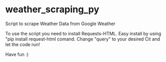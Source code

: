 # weather_scraping_py
Script to scrape Weather Data from Google Weather

To use the script you need to install Requests-HTML. Easy install by using "pip install request-html comand.
Change "query" to your desired Cit and let the code run!

Have fun :)
